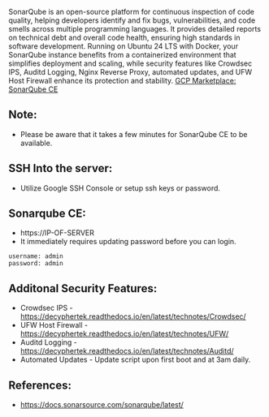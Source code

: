 SonarQube is an open-source platform for continuous inspection of code quality, helping developers identify and fix bugs, vulnerabilities, and code smells across multiple programming languages. It provides detailed reports on technical debt and overall code health, ensuring high standards in software development. Running on Ubuntu 24 LTS with Docker, your SonarQube instance benefits from a containerized environment that simplifies deployment and scaling, while security features like Crowdsec IPS, Auditd Logging, Nginx Reverse Proxy, automated updates, and UFW Host Firewall enhance its protection and stability. [GCP Marketplace: SonarQube CE ]( https://console.cloud.google.com/marketplace/product/server-build-415714/sonarqube-ce)

Note:
------
* Please be aware that it takes a few minutes for SonarQube CE to be available. 

SSH Into the server:
--------------------
* Utilize Google SSH Console or setup ssh keys or password.

Sonarqube CE:
-------------
* https://IP-OF-SERVER
* It immediately requires updating password before you can login.
```
username: admin
password: admin
```

Additonal Security Features:
----------------------------
* Crowdsec IPS - https://decyphertek.readthedocs.io/en/latest/technotes/Crowdsec/
* UFW Host Firewall - https://decyphertek.readthedocs.io/en/latest/technotes/UFW/
* Auditd Logging - https://decyphertek.readthedocs.io/en/latest/technotes/Auditd/
* Automated Updates - Update script upon first boot and at 3am daily.

References:
-----------
* https://docs.sonarsource.com/sonarqube/latest/